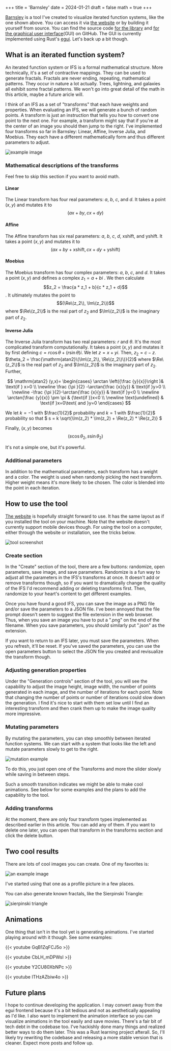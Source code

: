 +++
title = 'Barnsley'
date = 2024-01-21
draft = false
math = true
+++

[Barnsley](https://jmbhughes.com/barnsley_gui) is a tool I've created to visualize iterated function systems, like the one shown above. You can access it via [the website](https://jmbhughes.com/barnsley_gui) or by building it yourself from source. You can find the source code [for the library](https://github.com/jmbhughes/barnsley) and [for the graphical user interface](https://github.com/jmbhughes/barnsley_gui)(GUI) on GitHub. The GUI is currently implemented using Rust's [egui](https://github.com/emilk/egui). Let's back up a bit though.

## What is an iterated function system?

An iterated function system or IFS is a formal mathematical structure. More technically, it's a set of contractive mappings. They can be used to generate fractals. Fractals are never ending, repeating, mathematical patterns. They occur in nature a lot actually. Trees, lightning, and galaxies all exhibit some fractal patterns. We won't go into great detail of the math in this article, maybe a future aricle will.

I think of an IFS as a set of "transforms" that each have weights and properties. When evaluating an IFS, we will generate a bunch of random points. A transform is just an instruction that tells you how to convert one point to the next one. For example, a transform might say that if you're at the center of an image you should then jump to the right. I've implemented four transforms so far in Barnsley: Linear, Affine, Inverse Julia, and Moebius. They each have a different mathematically form and thus different parameters to adjust.

![example image](example2.png)

### Mathematical descriptions of the transforms

Feel free to skip this section if you want to avoid math.

#### Linear

The Linear transform has four real parameters: $a$, $b$, $c$, and $d$. It takes a point $(x, y)$ and mutates it to  $$(ax + by, cx + dy)$$

#### Affine

The Affine transform has six real parameters: $a$, $b$, $c$, $d$, $\mathrm{xshift}$, and $\mathrm{yshift}$. It takes a point $(x,y)$ and mutates it to $$(ax + by + \mathrm{xshift}, cx + dy + \mathrm{yshift})$$

#### Moebius

The Moebius transform has four complex parameters: $a$, $b$, $c$, and $d$. It takes a point $(x, y)$ and defines a complex $z_1 = a + bi$ . We then calculate $$z_2 = \frac{a * z_1 + b}{c * z_1 + d}$$. It ultimately mutates the point to $$(\Re\(z_2\), \Im\(z_2\))$$ where $\Re\(z_2\)$ is the real part of $z_2$ and $\Im\(z_2\)$ is the imaginary part of $z_2$.

#### Inverse Julia

The Inverse Julia transform has two real parameters: $r$ and $\theta$. It's the most complicated transform computationally. It takes a point $(x, y)$ and mutates it by first defining $c = r \cos{\theta} + (r \sin{\theta})i$. We let $z = x + yi$. Then, $z_2 = c - z$. $\theta_2 = \frac{\mathrm{atan2}\(\Im\(z_2\), \Re\(z_2\)\)}{2}$ where $\Re\(z_2\)$ is the real part of $z_2$ and $\Im\(z_2\)$ is the imaginary part of $z_2$. Further,

$$
\mathrm{atan2} (y,x)=
\begin{cases}
    \arctan \left({\frac {y}{x}}\right )& \text{if } x>0 \\ \newline
    \frac {\pi }{2} -\arctan{\frac {x}{y}} & \text{if }y>0 \\ \newline
     -\frac {\pi }{2}-\arctan{\frac {x}{y}} & \text{if }y<0 \\ \newline
     \arctan{\frac {y}{x}} \pm \pi & {\text{if }}x<0 \\ \newline
     \text{undefined} & \text{if }x=0\text{ and }y=0
     \end{cases}
$$

We let $k = -1$ with $\frac{1}{2}$ probability and $k = 1$ with $\frac{1}{2}$ probability so that
$
    s = k \sqrt{\Im\(z_2\) * \Im\(z_2\) + \Re\(z_2\) * \Re\(z_2\)}
$

Finally, $(x, y)$ becomes $$(s  \cos{\theta_2}, s \sin{\theta_2})$$

It's not a simple one, but it's powerful.

### Additional parameters

In addition to the mathematical parameters, each transform has a weight and a color. The weight is used when randomly picking the next transform. Higher weight means it's more likely to be chosen. The color is blended into the point in each iteration.

## How to use the tool

[The website](https://barnsley.dev/) is hopefully straight forward to use. It has the same layout as if you installed the tool on your machine. Note that the website doesn't currently support mobile devices though. For using the tool on a computer, either through the website or installation, see the tricks below.

![tool screenshot](tool.png)

### Create section

In the "Create" section of the tool, there are a few buttons: randomize, open parameters, save image, and save parameters. Randomize is a fun way to adjust all the parameters in the IFS's transforms at once. It doesn't add or remove transforms though, so if you want to dramatically change the quality of the IFS I'd recommend adding or deleting transforms first. Then, randomize to your heart's content to get different examples.

Once you have found a good IFS, you can save the image as a PNG file and/or save the parameters to a JSON file. I've been annoyed that the file prompt doesn't seem to suggest the file extension in the web browser. Thus, when you save an image you have to put a ".png" on the end of the filename. When you save parameters, you should similarly put ".json" as the extension.

If you want to return to an IFS later, you must save the parameters. When you refresh, it'll be reset. If you've saved the parameters, you can use the open parameters button to select the JSON file you created and revisualize the transform though.

### Adjusting generation properties

Under the "Generation controls" section of the tool, you will see the capability to adjust the image height, image width, the number of points generated in each image, and the number of iterations for each point. Note that changing the number of points or number of iterations could slow down the generation. I find it's nice to start with them set low until I find an interesting transform and then crank them up to make the image quality more impressive.

### Mutating parameters

By mutating the parameters, you can step smoothly between iterated function systems. We can start with a system that looks like the left and mutate parameters slowly to get to the right.

![mutation example](mutation.png)

To do this, you just open one of the Transforms and more the slider slowly while saving in between steps.

Such a smooth transition indicates we might be able to make cool animations. See below for some examples and the plans to add the capability to the tool.

### Adding transforms

At the moment, there are only four transform types implemented as described earlier in this article. You can add any of them. If you want to delete one later, you can open that transform in the transforms section and click the delete button.

## Two cool results

There are lots of cool images you can create. One of my favorites is:

![an example image](example7.png)

I've started using that one as a profile picture in a few places.

You can also generate known fractals, like the Sierpinski Triangle:

![sierpinski triangle](sierpinski.png)

## Animations

One thing that isn't in the tool yet is generating animations. I've started playing around with it though. See some examples:

{{< youtube GqB1ZqFCJ5o >}}

{{< youtube CbLH_mDPWsI >}}

{{< youtube Y2CU80XbNPc >}}

{{< youtube ITHzAZbiw4o >}}

## Future plans

I hope to continue developing the application. I may convert away from the egui frontend because it's a bit tedious and not as aesthetically appealing as I'd like. I also want to implement the animation interface so you can visualize animations in the tool easily and save movies. There's a fair bit of tech debt in the codebase too. I've hackishly done many things and realized better ways to do them later. This was a Rust learning project afterall. So, I'll likely try rewriting the codebase and releasing a more stable version that is cleaner. Expect more posts and follow up.
